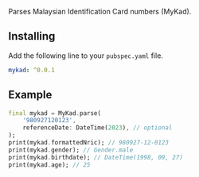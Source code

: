 Parses Malaysian Identification Card numbers (MyKad).

## Installing

Add the following line to your `pubspec.yaml` file.

```yaml
mykad: ^0.0.1
```

## Example

```dart
final mykad = MyKad.parse(
    '980927120123',
    referenceDate: DateTime(2023), // optional
);
print(mykad.formattedNric); // 980927-12-0123
print(mykad.gender); // Gender.male
print(mykad.birthdate); // DateTime(1998, 09, 27)
print(mykad.age); // 25
```
